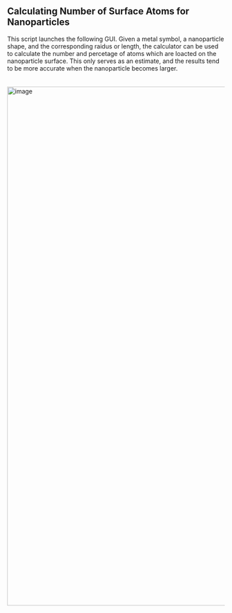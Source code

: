## Calculating Number of Surface Atoms for Nanoparticles
This script launches the following GUI. Given a metal symbol, a nanoparticle shape, and the corresponding raidus or length, the calculator can be used to calculate the number and percetage of atoms which are loacted on the nanoparticle surface. This only serves as an estimate, and the results tend to be more accurate when the nanoparticle becomes larger.
</br>
</br>
</br>
<img width="1200" alt="image" src="https://user-images.githubusercontent.com/66216181/109452136-ae788280-7a14-11eb-888a-41a03b366957.png">
